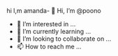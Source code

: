 hi l,m  amanda- 👋 Hi, I’m @poono
- 👀 I’m interested in ...
- 🌱 I’m currently learning ...
- 💞️ I’m looking to collaborate on ...
- 📫 How to reach me ...

<!---
poono/poono is a ✨ special ✨ repository because its `README.md` (this file) appears on your GitHub profile.
You can click the Preview link to take a look at your changes.
--->

